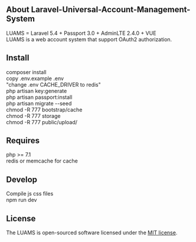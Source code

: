 ## About Laravel-Universal-Account-Management-System

LUAMS = Laravel 5.4 + Passport 3.0 + AdminLTE 2.4.0 + VUE
<br>
LUAMS is a web account system that support OAuth2 authorization.

## Install
composer install
<br>
copy .env.example .env
<br>
"change .env CACHE_DRIVER to redis"
<br>
php artisan key:generate
<br>
php artisan passport:install
<br>
php artisan migrate --seed
<br>
chmod -R 777 bootstrap/cache
<br>
chmod -R 777 storage
<br>
chmod -R 777 public/upload/
<br>
## Requires
php >= 7.1
<br>
redis or memcache for cache
## Develop
Compile js css files
<br>
npm run dev

## License

The LUAMS is open-sourced software licensed under the [MIT license](http://opensource.org/licenses/MIT).
